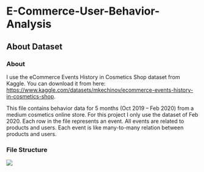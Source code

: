 # E-Commerce-User-Behavior-Analysis

## About Dataset

### About
I use the eCommerce Events History in Cosmetics Shop dataset from Kaggle. 
You can download it from here:
https://www.kaggle.com/datasets/mkechinov/ecommerce-events-history-in-cosmetics-shop.

This file contains behavior data for 5 months (Oct 2019 – Feb 2020) from a medium cosmetics online store. For this project I only use the dataset of Feb 2020.
Each row in the file represents an event. All events are related to products and users. Each event is like many-to-many relation between products and users.

### File Structure

![](image.jpg)
